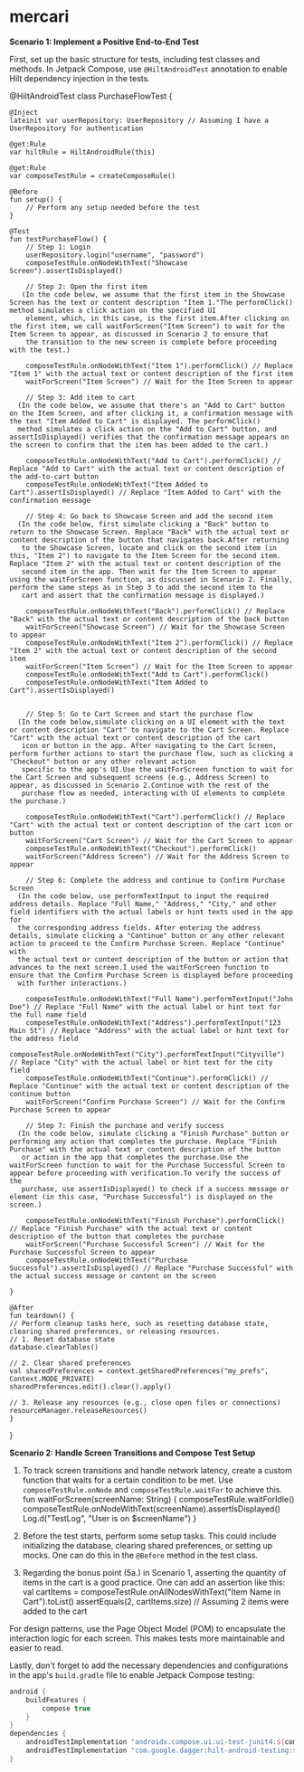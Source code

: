 # mercari

**Scenario 1: Implement a Positive End-to-End Test**

First, set up the basic structure for tests, including test classes and methods. In Jetpack Compose, use `@HiltAndroidTest` annotation to enable Hilt dependency injection in the tests.

@HiltAndroidTest
class PurchaseFlowTest {

    @Inject
    lateinit var userRepository: UserRepository // Assuming I have a UserRepository for authentication

    @get:Rule
    var hiltRule = HiltAndroidRule(this)

    @get:Rule
    var composeTestRule = createComposeRule()

    @Before
    fun setup() {
        // Perform any setup needed before the test
    }

    @Test
    fun testPurchaseFlow() {
        // Step 1: Login
        userRepository.login("username", "password")
        composeTestRule.onNodeWithText("Showcase Screen").assertIsDisplayed()

        // Step 2: Open the first item
       (In the code below, we assume that the first item in the Showcase Screen has the text or content description "Item 1."The performClick() method simulates a click action on the specified UI 
        element, which, in this case, is the first item.After clicking on the first item, we call waitForScreen("Item Screen") to wait for the Item Screen to appear, as discussed in Scenario 2 to ensure that 
        the transition to the new screen is complete before proceeding with the test.)

        composeTestRule.onNodeWithText("Item 1").performClick() // Replace "Item 1" with the actual text or content description of the first item
        waitForScreen("Item Screen") // Wait for the Item Screen to appear

        // Step 3: Add item to cart
      (In the code below, we assume that there's an "Add to Cart" button on the Item Screen, and after clicking it, a confirmation message with the text "Item Added to Cart" is displayed. The performClick() 
      method simulates a click action on the "Add to Cart" button, and assertIsDisplayed() verifies that the confirmation message appears on the screen to confirm that the item has been added to the cart.)
      
        composeTestRule.onNodeWithText("Add to Cart").performClick() // Replace "Add to Cart" with the actual text or content description of the add-to-cart button
        composeTestRule.onNodeWithText("Item Added to Cart").assertIsDisplayed() // Replace "Item Added to Cart" with the confirmation message

        // Step 4: Go back to Showcase Screen and add the second item
      (In the code below, first simulate clicking a "Back" button to return to the Showcase Screen. Replace "Back" with the actual text or content description of the button that navigates back.After returning 
       to the Showcase Screen, locate and click on the second item (in this, "Item 2") to navigate to the Item Screen for the second item. Replace "Item 2" with the actual text or content description of the 
       second item in the app. Then wait for the Item Screen to appear using the waitForScreen function, as discussed in Scenario 2. Finally, perform the same steps as in Step 3 to add the second item to the 
       cart and assert that the confirmation message is displayed.)

        composeTestRule.onNodeWithText("Back").performClick() // Replace "Back" with the actual text or content description of the back button
        waitForScreen("Showcase Screen") // Wait for the Showcase Screen to appear
        composeTestRule.onNodeWithText("Item 2").performClick() // Replace "Item 2" with the actual text or content description of the second item
        waitForScreen("Item Screen") // Wait for the Item Screen to appear
        composeTestRule.onNodeWithText("Add to Cart").performClick()
        composeTestRule.onNodeWithText("Item Added to Cart").assertIsDisplayed()


        // Step 5: Go to Cart Screen and start the purchase flow
      (In the code below,simulate clicking on a UI element with the text or content description "Cart" to navigate to the Cart Screen. Replace "Cart" with the actual text or content description of the cart 
       icon or button in the app. After navigating to the Cart Screen, perform further actions to start the purchase flow, such as clicking a "Checkout" button or any other relevant action 
       specific to the app's UI.Use the waitForScreen function to wait for the Cart Screen and subsequent screens (e.g., Address Screen) to appear, as discussed in Scenario 2.Continue with the rest of the 
       purchase flow as needed, interacting with UI elements to complete the purchase.)
  
        composeTestRule.onNodeWithText("Cart").performClick() // Replace "Cart" with the actual text or content description of the cart icon or button
        waitForScreen("Cart Screen") // Wait for the Cart Screen to appear
        composeTestRule.onNodeWithText("Checkout").performClick()
        waitForScreen("Address Screen") // Wait for the Address Screen to appear

        // Step 6: Complete the address and continue to Confirm Purchase Screen
      (In the code below, use performTextInput to input the required address details. Replace "Full Name," "Address," "City," and other field identifiers with the actual labels or hint texts used in the app for 
      the corresponding address fields. After entering the address details, simulate clicking a "Continue" button or any other relevant action to proceed to the Confirm Purchase Screen. Replace "Continue" with 
      the actual text or content description of the button or action that advances to the next screen.I used the waitForScreen function to ensure that the Confirm Purchase Screen is displayed before proceeding 
      with further interactions.)

        composeTestRule.onNodeWithText("Full Name").performTextInput("John Doe") // Replace "Full Name" with the actual label or hint text for the full name field
        composeTestRule.onNodeWithText("Address").performTextInput("123 Main St") // Replace "Address" with the actual label or hint text for the address field
        composeTestRule.onNodeWithText("City").performTextInput("Cityville") // Replace "City" with the actual label or hint text for the city field
        composeTestRule.onNodeWithText("Continue").performClick() // Replace "Continue" with the actual text or content description of the continue button
        waitForScreen("Confirm Purchase Screen") // Wait for the Confirm Purchase Screen to appear

        // Step 7: Finish the purchase and verify success
      (In the code below, simulate clicking a "Finish Purchase" button or performing any action that completes the purchase. Replace "Finish Purchase" with the actual text or content description of the button 
       or action in the app that completes the purchase.Use the waitForScreen function to wait for the Purchase Successful Screen to appear before proceeding with verification.To verify the success of the 
       purchase, use assertIsDisplayed() to check if a success message or element (in this case, "Purchase Successful") is displayed on the screen.)

        composeTestRule.onNodeWithText("Finish Purchase").performClick() // Replace "Finish Purchase" with the actual text or content description of the button that completes the purchase
        waitForScreen("Purchase Successful Screen") // Wait for the Purchase Successful Screen to appear
        composeTestRule.onNodeWithText("Purchase Successful").assertIsDisplayed() // Replace "Purchase Successful" with the actual success message or content on the screen

    }

    @After
    fun teardown() {
    // Perform cleanup tasks here, such as resetting database state, clearing shared preferences, or releasing resources.
    // 1. Reset database state
    database.clearTables()

    // 2. Clear shared preferences
    val sharedPreferences = context.getSharedPreferences("my_prefs", Context.MODE_PRIVATE)
    sharedPreferences.edit().clear().apply()

    // 3. Release any resources (e.g., close open files or connections)
    resourceManager.releaseResources()
    }
}

**Scenario 2: Handle Screen Transitions and Compose Test Setup**

1. To track screen transitions and handle network latency, create a custom function that waits for a certain condition to be met. Use `composeTestRule.onNode` and `composeTestRule.waitFor` to achieve this.
fun waitForScreen(screenName: String) {
    composeTestRule.waitForIdle()
    composeTestRule.onNodeWithText(screenName).assertIsDisplayed()
    Log.d("TestLog", "User is on $screenName")
}

2. Before the test starts, perform some setup tasks. This could include initializing the database, clearing shared preferences, or setting up mocks. One can do this in the `@Before` method in the test class.

3. Regarding the bonus point (5a.) in Scenario 1, asserting the quantity of items in the cart is a good practice. One can add an assertion like this:
val cartItems = composeTestRule.onAllNodesWithText("Item Name in Cart").toList()
assertEquals(2, cartItems.size) // Assuming 2 items were added to the cart

For design patterns, use the Page Object Model (POM) to encapsulate the interaction logic for each screen. This makes tests more maintainable and easier to read.

Lastly, don't forget to add the necessary dependencies and configurations in the app's `build.gradle` file to enable Jetpack Compose testing:

```gradle
android {
    buildFeatures {
        compose true
    }
}
dependencies {
    androidTestImplementation "androidx.compose.ui:ui-test-junit4:${compose_version}"
    androidTestImplementation "com.google.dagger:hilt-android-testing:${hilt_version}"
}
```

